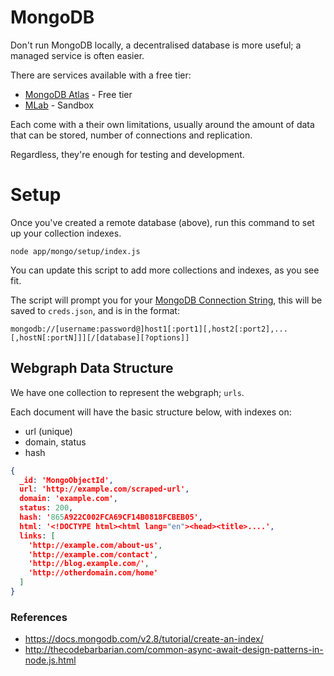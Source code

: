 # MongoDB

Don't run MongoDB locally, a decentralised database is more useful; a managed service is often easier.

There are services available with a free tier:

* [MongoDB Atlas](https://www.mongodb.com/cloud/atlas) - Free tier
* [MLab](https://mlab.com/) - Sandbox

Each come with a their own limitations, usually around the amount of data that can be stored, number of connections and replication.

Regardless, they're enough for testing and development.

# Setup

Once you've created a remote database (above), run this command to set up your collection indexes.

```shell
node app/mongo/setup/index.js
```

You can update this script to add more collections and indexes, as you see fit.

The script will prompt you for your [MongoDB Connection String](https://docs.mongodb.com/manual/reference/connection-string/), this will be saved to `creds.json`, and is in the format:

`mongodb://[username:password@]host1[:port1][,host2[:port2],...[,hostN[:portN]]][/[database][?options]]`

## Webgraph Data Structure

We have one collection to represent the webgraph; `urls`.

Each document will have the basic structure below, with indexes on:

* url (unique)
* domain, status
* hash

```json
{
  _id: 'MongoObjectId',
  url: 'http://example.com/scraped-url',
  domain: 'example.com',
  status: 200,
  hash: '865A922C002FCA69CF14B0818FCBEB05',
  html: '<!DOCTYPE html><html lang="en"><head><title>....',
  links: [
    'http://example.com/about-us',
    'http://example.com/contact',
    'http://blog.example.com/',
    'http://otherdomain.com/home'
  ]
}
```

### References

* https://docs.mongodb.com/v2.8/tutorial/create-an-index/
* http://thecodebarbarian.com/common-async-await-design-patterns-in-node.js.html

